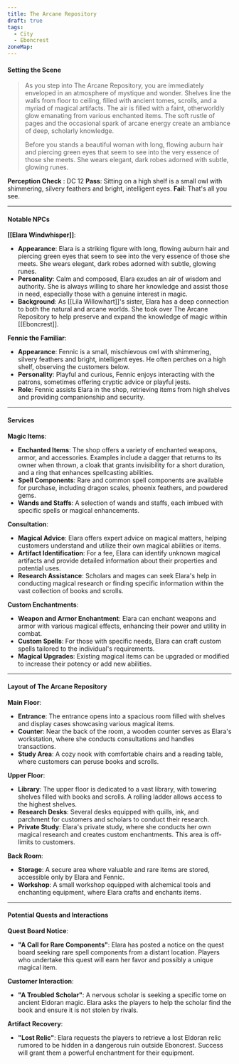 ```yaml
---
title: The Arcane Repository
draft: true
tags:
  - City
  - Eboncrest
zoneMap:
---
```


#### Setting the Scene

> As you step into The Arcane Repository, you are immediately enveloped in an atmosphere of mystique and wonder. Shelves line the walls from floor to ceiling, filled with ancient tomes, scrolls, and a myriad of magical artifacts. The air is filled with a faint, otherworldly glow emanating from various enchanted items. The soft rustle of pages and the occasional spark of arcane energy create an ambiance of deep, scholarly knowledge.
> 
> Before you stands a beautiful woman with long, flowing auburn hair and piercing green eyes that seem to see into the very essence of those she meets. She wears elegant, dark robes adorned with subtle, glowing runes.
> 

**Perception Check** : DC 12
	**Pass**: Sitting on a high shelf is a small owl with shimmering, silvery feathers and bright, intelligent eyes.
	**Fail**: That's all you see. 

---

#### Notable NPCs

**[[Elara Windwhisper]]**:
- **Appearance**: Elara is a striking figure with long, flowing auburn hair and piercing green eyes that seem to see into the very essence of those she meets. She wears elegant, dark robes adorned with subtle, glowing runes.
- **Personality**: Calm and composed, Elara exudes an air of wisdom and authority. She is always willing to share her knowledge and assist those in need, especially those with a genuine interest in magic.
- **Background**: As [[Lila Willowhart]]'s sister, Elara has a deep connection to both the natural and arcane worlds. She took over The Arcane Repository to help preserve and expand the knowledge of magic within [[Eboncrest]].

**Fennic the Familiar**:
- **Appearance**: Fennic is a small, mischievous owl with shimmering, silvery feathers and bright, intelligent eyes. He often perches on a high shelf, observing the customers below.
- **Personality**: Playful and curious, Fennic enjoys interacting with the patrons, sometimes offering cryptic advice or playful jests.
- **Role**: Fennic assists Elara in the shop, retrieving items from high shelves and providing companionship and security.

---

#### Services

**Magic Items**:
- **Enchanted Items**: The shop offers a variety of enchanted weapons, armor, and accessories. Examples include a dagger that returns to its owner when thrown, a cloak that grants invisibility for a short duration, and a ring that enhances spellcasting abilities.
- **Spell Components**: Rare and common spell components are available for purchase, including dragon scales, phoenix feathers, and powdered gems.
- **Wands and Staffs**: A selection of wands and staffs, each imbued with specific spells or magical enhancements.

**Consultation**:
- **Magical Advice**: Elara offers expert advice on magical matters, helping customers understand and utilize their own magical abilities or items.
- **Artifact Identification**: For a fee, Elara can identify unknown magical artifacts and provide detailed information about their properties and potential uses.
- **Research Assistance**: Scholars and mages can seek Elara's help in conducting magical research or finding specific information within the vast collection of books and scrolls.

**Custom Enchantments**:
- **Weapon and Armor Enchantment**: Elara can enchant weapons and armor with various magical effects, enhancing their power and utility in combat.
- **Custom Spells**: For those with specific needs, Elara can craft custom spells tailored to the individual's requirements.
- **Magical Upgrades**: Existing magical items can be upgraded or modified to increase their potency or add new abilities.

---

#### Layout of The Arcane Repository

**Main Floor**:
- **Entrance**: The entrance opens into a spacious room filled with shelves and display cases showcasing various magical items.
- **Counter**: Near the back of the room, a wooden counter serves as Elara's workstation, where she conducts consultations and handles transactions.
- **Study Area**: A cozy nook with comfortable chairs and a reading table, where customers can peruse books and scrolls.

**Upper Floor**:
- **Library**: The upper floor is dedicated to a vast library, with towering shelves filled with books and scrolls. A rolling ladder allows access to the highest shelves.
- **Research Desks**: Several desks equipped with quills, ink, and parchment for customers and scholars to conduct their research.
- **Private Study**: Elara's private study, where she conducts her own magical research and creates custom enchantments. This area is off-limits to customers.

**Back Room**:
- **Storage**: A secure area where valuable and rare items are stored, accessible only by Elara and Fennic.
- **Workshop**: A small workshop equipped with alchemical tools and enchanting equipment, where Elara crafts and enchants items.

---

#### Potential Quests and Interactions

**Quest Board Notice**:
- **"A Call for Rare Components"**: Elara has posted a notice on the quest board seeking rare spell components from a distant location. Players who undertake this quest will earn her favor and possibly a unique magical item.

**Customer Interaction**:
- **"A Troubled Scholar"**: A nervous scholar is seeking a specific tome on ancient Eldoran magic. Elara asks the players to help the scholar find the book and ensure it is not stolen by rivals.

**Artifact Recovery**:
- **"Lost Relic"**: Elara requests the players to retrieve a lost Eldoran relic rumored to be hidden in a dangerous ruin outside Eboncrest. Success will grant them a powerful enchantment for their equipment.

